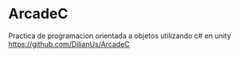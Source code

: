 # ArcadeC
Practica de programacion orientada a objetos utilizando c# en unity
https://github.com/DilianUs/ArcadeC
